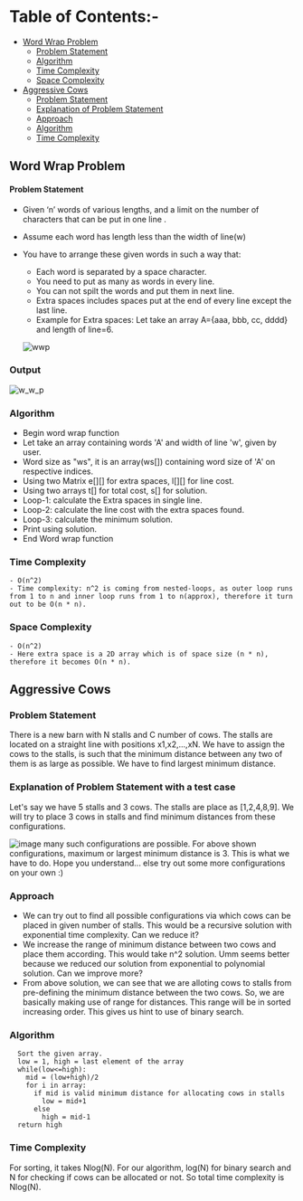 
# Table of Contents:-
- [Word Wrap Problem](#word-wrap-problem)
    - [Problem Statement](#problem-statement)
    - [Algorithm](#algorithm)
    - [Time Complexity](#time-complexity)
    - [Space Complexity](#space-complexity)
- [Aggressive Cows](#aggressive-cows)
   - [Problem Statement](#problem-statement-1)
   - [Explanation of Problem Statement](#explanation-of-problem-statement-with-a-test-case)
   - [Approach](#approach)
   - [Algorithm](#algorithm-1)
   - [Time Complexity](#time-complexity-1)




## Word Wrap Problem

#### Problem Statement

- Given ‘n’ words of various lengths, and a limit on the number of characters that can be put in one line .
- Assume each word has length less than the width of line(w)
- You have to arrange these given words in such a way that:

  - Each word is separated by a space character.
  - You need to put as many as words in every line.
  - You can not spilt the words and put them in next line.
  - Extra spaces includes spaces put at the end of every line except the last line.
  - Example for Extra spaces: Let take an array A={aaa, bbb, cc, dddd} and length of line=6.
  
  ![wwp](https://user-images.githubusercontent.com/76229635/167290207-01928ec7-1e65-4f1b-b00c-599bb1b4fca1.jpg)
### Output  
  ![w_w_p](https://user-images.githubusercontent.com/76229635/167291024-65abc470-3bc1-4b2e-b034-aa9a3192bf04.png)



### Algorithm

- Begin word wrap function
- Let take an array containing words 'A' and width of line 'w', given by user.
- Word size as "ws", it is an array(ws[]) containing word size of 'A' on respective indices.
- Using two Matrix e[][] for extra spaces, l[][] for line cost.
- Using two arrays t[] for total cost, s[] for solution.
- Loop-1: calculate the Extra spaces in single line.
- Loop-2: calculate the line cost with the extra spaces found.
- Loop-3: calculate the minimum solution.
- Print using solution.
- End Word wrap function


### Time Complexity
```
- O(n^2)
- Time complexity: n^2 is coming from nested-loops, as outer loop runs from 1 to n and inner loop runs from 1 to n(approx), therefore it turn out to be O(n * n).
``` 
### Space Complexity
```
- O(n^2)
- Here extra space is a 2D array which is of space size (n * n), therefore it becomes O(n * n).
``` 


## Aggressive Cows 

### Problem Statement
There is a new barn with N stalls and C number of cows. The stalls are located on a straight line with positions x1,x2,...,xN. We have to assign the cows to the stalls, is such that the minimum distance between any two of them is as large as possible. We have to find largest minimum distance.

### Explanation of Problem Statement with a test case
Let's say we have 5 stalls and 3 cows. The stalls are place as [1,2,4,8,9]. We will try to place 3 cows in stalls and find minimum distances from these configurations.

![image](https://user-images.githubusercontent.com/92020810/162578422-e2f52ce4-cecc-4253-9718-1aa3d205d6d6.png)
many such configurations are possible. For above shown configurations, maximum or largest minimum distance is 3. This is what we have to do. Hope you understand... else try out some more configurations on your own :)

### Approach
* We can try out to find all possible configurations via which cows can be placed in given number of stalls. This would be a recursive solution with exponential time complexity. Can we reduce it?
* We increase the range of minimum distance between two cows and place them according. This would take n^2 solution. Umm seems better because we reduced our solution from exponential to polynomial solution. Can we improve more?
* From above solution, we can see that we are alloting cows to stalls from pre-defining the minimum distance between the two cows. So, we are basically making use of range for distances. This range will be in sorted increasing order. This gives us hint to use of binary search. 

### Algorithm
``` 
  Sort the given array.
  low = 1, high = last element of the array
  while(low<=high):
    mid = (low+high)/2
    for i in array:
      if mid is valid minimum distance for allocating cows in stalls
        low = mid+1
      else 
        high = mid-1
  return high
```
### Time Complexity
For sorting, it takes Nlog(N). For our algorithm, log(N) for binary search and N for checking if cows can be allocated or not. So total time complexity is Nlog(N).
